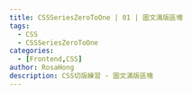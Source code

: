 ```yaml
---
title: CSSSeriesZeroToOne | 01 | 圖文滿版區塊
tags:
  - CSS
  - CSSSeriesZeroToOne
categories:
  - [Frontend,CSS]
author: RosaHong
description: CSS切版練習 - 圖文滿版區塊
---
```

